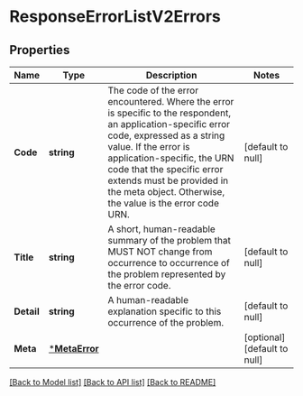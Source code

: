 # ResponseErrorListV2Errors

## Properties
Name | Type | Description | Notes
------------ | ------------- | ------------- | -------------
**Code** | **string** | The code of the error encountered. Where the error is specific to the respondent, an application-specific error code, expressed as a string value. If the error is application-specific, the URN code that the specific error extends must be provided in the meta object. Otherwise, the value is the error code URN. | [default to null]
**Title** | **string** | A short, human-readable summary of the problem that MUST NOT change from occurrence to occurrence of the problem represented by the error code. | [default to null]
**Detail** | **string** | A human-readable explanation specific to this occurrence of the problem. | [default to null]
**Meta** | [***MetaError**](MetaError.md) |  | [optional] [default to null]

[[Back to Model list]](../README.md#documentation-for-models) [[Back to API list]](../README.md#documentation-for-api-endpoints) [[Back to README]](../README.md)

